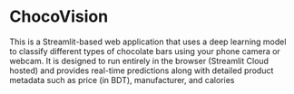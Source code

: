 # ChocoVision
This is a Streamlit-based web application that uses a deep learning model to classify different types of chocolate bars using your phone camera or webcam. It is designed to run entirely in the browser (Streamlit Cloud hosted) and provides real-time predictions along with detailed product metadata such as price (in BDT), manufacturer, and calories

